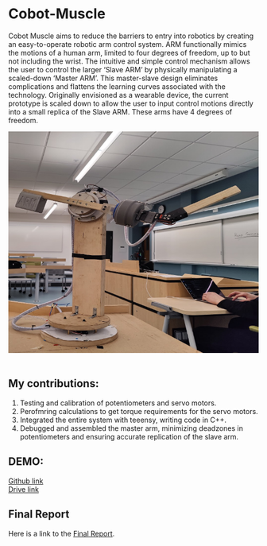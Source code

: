 # Cobot-Muscle
Cobot Muscle aims to reduce the barriers to entry into robotics by creating an easy-to-operate robotic arm control system. ARM functionally mimics the motions of a human arm, limited to four degrees of freedom, up to but not including the wrist. The  intuitive and simple control mechanism allows the user to control the larger ‘Slave ARM’ by physically manipulating a scaled-down ‘Master ARM’. This master-slave design eliminates complications and flattens the learning curves associated with the technology. Originally envisioned as a wearable device, the current prototype is scaled down to allow the user to input control motions directly into a small replica of the Slave ARM. These arms have 4 degrees of freedom. <br>
<div align="center">
  <img src="/arm_img.png" alt="ARM"><br><br>
</div>

## My contributions: 
1. Testing and calibration of potentiometers and servo motors.
2. Perofmring calculations to get torque requirements for the servo motors.
3. Integrated the entire system with teeensy, writing code in C++.
4. Debugged and assembled the master arm, minimizing deadzones in potentiometers and ensuring accurate replication of the slave arm.

## DEMO:
[Github link](/demo.mp4) <br>
[Drive link](https://drive.google.com/file/d/1go8qnV8zQqpMuG9rQITsroQbAiZ7AGhw/view?usp=sharing)

## Final Report
Here is a link to the [Final Report](https://docs.google.com/document/d/1Iz7mN8Wtb5xIldN14U79xYR_T7Zti1-vFZ0qVjRTIno/edit?usp=sharing).



